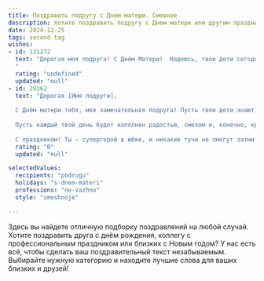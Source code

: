 ```yaml
---
title: Поздравить подругу с Днем матери. Смешное
description: Хотите поздравить подругу с Днем матери или другим праздником? Наш ИИ создаст незабываемое поздравление, а вы обязательно выделитесь среди других.  
date: 2024-12-25
tags: second tag
wishes:
- id: 121272
  text: "Дорогая моя подруга! С Днём Матери!  Надеюсь, твои дети сегодня подарили тебе столько цветов, что ты уже задыхаешься от ароматов и пыльцы, а дом превратился в цветочную оранжерею!  Пусть все остальные 364 дня в году будут не менее прекрасны, хотя, конечно, без такого количества пыльцы.  Поздравляю тебя с твоим личным праздником цветения и  бесконечного терпения!
  "
  rating: "undefined"
  updated: "null"
- id: 29362
  text: "Дорогая [Имя подруги],
  
  С Днём матери тебя, моя замечательная подруга! Пусть твои дети знают, как повезло им с такой мамой – чемпионкой по укладыванию в постель, мастером по закулисным переговорам с соседями и истинным магом в области поиска потерянных вещей!
  
  Пусть каждый твой день будет наполнен радостью, смехом и, конечно, крепким кофе, чтобы справляться со всеми маленькими «приключениями». Желаю, чтобы дети радовали не только праздниками, но и легким сном, а тебе – взаимной любви и море терпения!
  
  С праздником! Ты – супергерой в юбке, и никакие тучи не смогут затмить твоё сияние!"
  rating: "0"
  updated: "null"

selectedValues:
  recipients: "podrugu"
  holidays: "s-dnem-materi"
  professions: "ne-vazhno"
  style: "smeshnoje"

---
```


Здесь вы найдете отличную подборку поздравлений на любой случай. 
Хотите поздравить друга с днём рождения, коллегу с профессиональным праздником или близких с Новым годом? У нас есть всё, чтобы сделать ваш поздравительный текст незабываемым. Выбирайте нужную категорию и находите лучшие слова для ваших близких и друзей!
